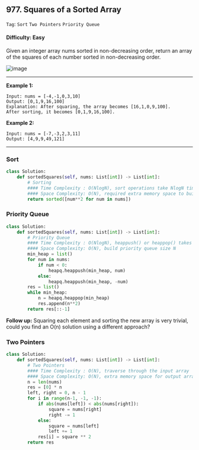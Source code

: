 ## 977. Squares of a Sorted Array

```Tag```: ```Sort``` ```Two Pointers``` ```Priority Queue```

#### Difficulty: Easy

Given an integer array nums sorted in non-decreasing order, return an array of the squares of each number sorted in non-decreasing order.

![image](https://user-images.githubusercontent.com/35042430/213083965-466db0ff-9705-49c1-beed-e10b1fe50557.png)

---

__Example 1:__
```
Input: nums = [-4,-1,0,3,10]
Output: [0,1,9,16,100]
Explanation: After squaring, the array becomes [16,1,0,9,100].
After sorting, it becomes [0,1,9,16,100].
```

__Example 2:__
```
Input: nums = [-7,-3,2,3,11]
Output: [4,9,9,49,121]
```

---

### Sort

```Python
class Solution:
    def sortedSquares(self, nums: List[int]) -> List[int]:
        # Sorting
        #### Time Complexity : O(NlogN), sort operations take NlogN time
        #### Space Complexity: O(N), required extra memory space to build copy of the array
        return sorted([num**2 for num in nums])
```

### Priority Queue

```Python
class Solution:
    def sortedSquares(self, nums: List[int]) -> List[int]:
        # Priority Queue
        #### Time Complexity : O(NlogN), heappush() or heappop() takes logN time while traverse through input array size N
        #### Space Complexity: O(N), build priority queue size N
        min_heap = list()
        for num in nums:
            if num < 0:
                heapq.heappush(min_heap, num)
            else:
                heapq.heappush(min_heap, -num)
        res = list()
        while min_heap:
            n = heapq.heappop(min_heap)
            res.append(n**2)
        return res[::-1]
```

__Follow up:__ Squaring each element and sorting the new array is very trivial, could you find an O(n) solution using a different approach?

### Two Pointers

```Python
class Solution:
    def sortedSquares(self, nums: List[int]) -> List[int]:
        # Two Pointers
        #### Time Complexity : O(N), traverse through the input array
        #### Space Complexity: O(N), extra memory space for output array
        n = len(nums)
        res = [0] * n
        left, right = 0, n - 1
        for i in range(n-1, -1, -1):
            if abs(nums[left]) < abs(nums[right]):
                square = nums[right]
                right -= 1
            else:
                square = nums[left]
                left += 1
            res[i] = square ** 2
        return res
```
